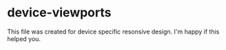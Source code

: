 # device-viewports
This file was created for device specific resonsive design. 
I'm happy if this helped you.
